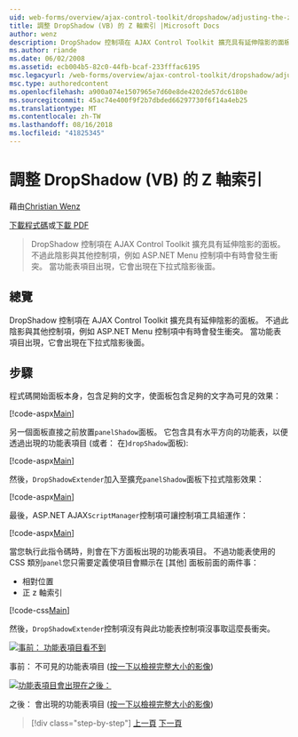 ```yaml
---
uid: web-forms/overview/ajax-control-toolkit/dropshadow/adjusting-the-z-index-of-a-dropshadow-vb
title: 調整 DropShadow (VB) 的 Z 軸索引 |Microsoft Docs
author: wenz
description: DropShadow 控制項在 AJAX Control Toolkit 擴充具有延伸陰影的面板。 不過此陰影有時會與其他控制項，如安裝衝突...
ms.author: riande
ms.date: 06/02/2008
ms.assetid: ecb004b5-82c0-44fb-bcaf-233fffac6195
msc.legacyurl: /web-forms/overview/ajax-control-toolkit/dropshadow/adjusting-the-z-index-of-a-dropshadow-vb
msc.type: authoredcontent
ms.openlocfilehash: a900a074e1507965e7d60e8de4202de57dc6180e
ms.sourcegitcommit: 45ac74e400f9f2b7dbded66297730f6f14a4eb25
ms.translationtype: MT
ms.contentlocale: zh-TW
ms.lasthandoff: 08/16/2018
ms.locfileid: "41825345"
---
```

<a name="adjusting-the-z-index-of-a-dropshadow-vb"></a>調整 DropShadow (VB) 的 Z 軸索引
====================
藉由[Christian Wenz](https://github.com/wenz)

[下載程式碼](http://download.microsoft.com/download/5/1/6/51652a81-500b-4f6b-88d3-617103e7941e/DropShadow1.vb.zip)或[下載 PDF](http://download.microsoft.com/download/b/6/a/b6ae89ee-df69-4c87-9bfb-ad1eb2b23373/dropshadow1VB.pdf)

> DropShadow 控制項在 AJAX Control Toolkit 擴充具有延伸陰影的面板。 不過此陰影與其他控制項，例如 ASP.NET Menu 控制項中有時會發生衝突。 當功能表項目出現，它會出現在下拉式陰影後面。


## <a name="overview"></a>總覽

DropShadow 控制項在 AJAX Control Toolkit 擴充具有延伸陰影的面板。 不過此陰影與其他控制項，例如 ASP.NET Menu 控制項中有時會發生衝突。 當功能表項目出現，它會出現在下拉式陰影後面。

## <a name="steps"></a>步驟

程式碼開始面板本身，包含足夠的文字，使面板包含足夠的文字為可見的效果：

[!code-aspx[Main](adjusting-the-z-index-of-a-dropshadow-vb/samples/sample1.aspx)]

另一個面板直接之前放置`panelShadow`面板。 它包含具有水平方向的功能表，以便透過出現的功能表項目 (或者： 在)`dropShadow`面板):

[!code-aspx[Main](adjusting-the-z-index-of-a-dropshadow-vb/samples/sample2.aspx)]

然後，`DropShadowExtender`加入至擴充`panelShadow`面板下拉式陰影效果：

[!code-aspx[Main](adjusting-the-z-index-of-a-dropshadow-vb/samples/sample3.aspx)]

最後，ASP.NET AJAX`ScriptManager`控制項可讓控制項工具組運作：

[!code-aspx[Main](adjusting-the-z-index-of-a-dropshadow-vb/samples/sample4.aspx)]

當您執行此指令碼時，則會在下方面板出現的功能表項目。 不過功能表使用的 CSS 類別`panel`您只需要定義使項目會顯示在 [其他] 面板前面的兩件事：

- 相對位置
- 正 z 軸索引

[!code-css[Main](adjusting-the-z-index-of-a-dropshadow-vb/samples/sample5.css)]

然後，`DropShadowExtender`控制項沒有與此功能表控制項沒事取這麼長衝突。


[![事前： 功能表項目看不到](adjusting-the-z-index-of-a-dropshadow-vb/_static/image2.png)](adjusting-the-z-index-of-a-dropshadow-vb/_static/image1.png)

事前： 不可見的功能表項目 ([按一下以檢視完整大小的影像](adjusting-the-z-index-of-a-dropshadow-vb/_static/image3.png))


[![功能表項目會出現在之後：](adjusting-the-z-index-of-a-dropshadow-vb/_static/image5.png)](adjusting-the-z-index-of-a-dropshadow-vb/_static/image4.png)

之後： 會出現的功能表項目 ([按一下以檢視完整大小的影像](adjusting-the-z-index-of-a-dropshadow-vb/_static/image6.png))

> [!div class="step-by-step"]
> [上一頁](manipulating-dropshadow-properties-from-client-code-cs.md)
> [下一頁](manipulating-dropshadow-properties-from-client-code-vb.md)
